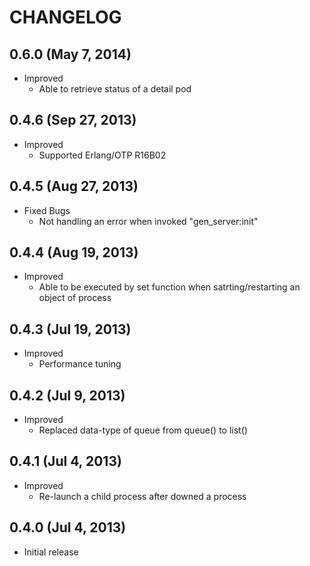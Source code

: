 # CHANGELOG

## 0.6.0 (May 7, 2014)

* Improved
    * Able to retrieve status of a detail pod

## 0.4.6 (Sep 27, 2013)

* Improved
    * Supported Erlang/OTP R16B02


## 0.4.5 (Aug 27, 2013)

* Fixed Bugs
    * Not handling an error when invoked "gen_server:init"


## 0.4.4 (Aug 19, 2013)

* Improved
    * Able to be executed by set function when satrting/restarting an object of process


## 0.4.3 (Jul 19, 2013)

* Improved
    * Performance tuning


## 0.4.2 (Jul 9, 2013)

* Improved
    * Replaced data-type of queue from queue() to list()


## 0.4.1  (Jul 4, 2013)

* Improved
    * Re-launch a child process after downed a process


## 0.4.0  (Jul 4, 2013)

* Initial release
